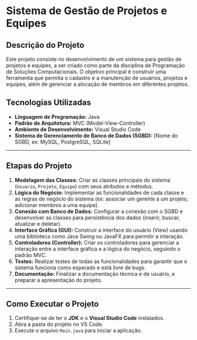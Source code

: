 # Sistema de Gestão de Projetos e Equipes

## Descrição do Projeto

Este projeto consiste no desenvolvimento de um sistema para gestão de projetos e equipes, a ser criado como parte da disciplina de Programação de Soluções Computacionais. O objetivo principal é construir uma ferramenta que permita o cadastro e a manutenção de usuários, projetos e equipes, além de gerenciar a alocação de membros em diferentes projetos.

## Tecnologias Utilizadas

* **Linguagem de Programação:** Java
* **Padrão de Arquitetura:** MVC (Model-View-Controller)
* **Ambiente de Desenvolvimento:** Visual Studio Code
* **Sistema de Gerenciamento de Banco de Dados (SGBD):** [Nome do SGBD, ex: MySQL, PostgreSQL, SQLite]

---

## Etapas do Projeto

1.  **Modelagem das Classes:** Criar as classes principais do sistema (`Usuario`, `Projeto`, `Equipe`) com seus atributos e métodos.
2.  **Lógica do Negócio:** Implementar as funcionalidades de cada classe e as regras de negócio do sistema (ex: associar um gerente a um projeto, adicionar membros a uma equipe).
3.  **Conexão com Banco de Dados:** Configurar a conexão com o SGBD e desenvolver as classes para persistência dos dados (inserir, buscar, atualizar e deletar).
4.  **Interface Gráfica (GUI):** Construir a interface do usuário (View) usando uma biblioteca como Java Swing ou JavaFX para permitir a interação.
5.  **Controladores (Controller):** Criar os controladores para gerenciar a interação entre a interface gráfica e a lógica do negócio, seguindo o padrão MVC.
6.  **Testes:** Realizar testes de todas as funcionalidades para garantir que o sistema funciona como esperado e está livre de bugs.
7.  **Documentação:** Finalizar a documentação técnica e de usuário, e preparar a apresentação do projeto.

---

## Como Executar o Projeto

1.  Certifique-se de ter o **JDK** e o **Visual Studio Code** instalados.
2.  Abra a pasta do projeto no VS Code.
3.  Execute o arquivo `Main.java` para iniciar a aplicação.